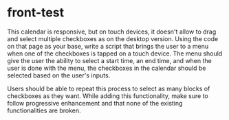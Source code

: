 # front-test

This calendar is responsive, but on touch devices, it doesn't allow to drag and select multiple checkboxes as on the desktop version. Using the code on that page as your base, write a script that brings the user to a menu when one of the checkboxes is tapped on a touch device. The menu should give the user the ability to select a start time, an end time, and when the user is done with the menu, the checkboxes in the calendar should be selected based on the user's inputs.

Users should be able to repeat this process to select as many blocks of checkboxes as they want. While adding this functionality, make sure to follow progressive enhancement and that none of the existing functionalities are broken. 